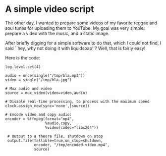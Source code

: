 A simple video script
=====================

The other day, I wanted to prepare some videos of my favorite reggae and soul 
tunes for uploading them to YouTube.
My goal was very simple: prepare a video with the music,
and a static image.

After briefly digging for a simple software to do that,
which I could not find, I said ``hey, why not doing it with liquidsoap''?
Well, that is fairly easy!

Here is the code:

```liquidsoap
log.level.set(4)

audio = once(single("/tmp/bla.mp3"))
video = single("/tmp/bla.jpg")

# Mux audio and video
source = mux_video(video=video,audio)

# Disable real-time processing, to process with the maximum speed
clock.assign_new(sync='none',[source])

# Encode video and copy audio:
encoder = %ffmpeg(format="mp4",
                  %audio.copy,
                  %video(codec="libx264")) 

 # Output to a theora file, shutdown on stop
 output.file(fallible=true,on_stop=shutdown,
             encoder, "/tmp/encoded-video.mp4",
             source)
```
